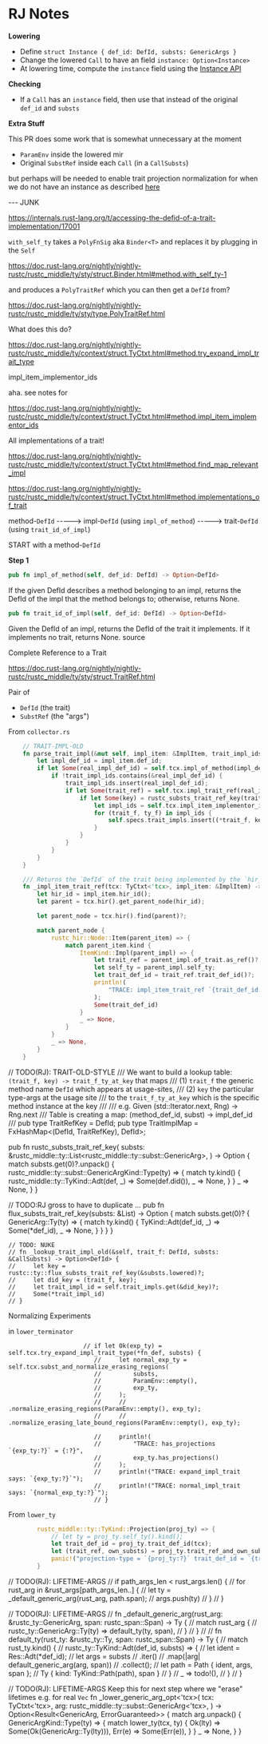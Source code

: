 # RJ Notes

**Lowering**

- Define `struct Instance { def_id: DefId, substs: GenericArgs }`
- Change the lowered `Call` to have an field `instance: Option<Instance>`
- At lowering time, compute the `instance` field using the [Instance API](https://doc.rust-lang.org/nightly/nightly-rustc/rustc_middle/ty/instance/struct.Instance.html)


**Checking**

- If a `Call` has an `instance` field, then use that instead of the original `def_id` and `substs`

**Extra Stuff**

This PR does some work that is somewhat unnecessary at the moment

- `ParamEnv` inside the lowered mir
- Original `SubstRef` inside each `Call` (in a `CallSubsts`)

but perhaps will be needed to enable trait projection normalization
for when we do not have an instance as described
[here](https://internals.rust-lang.org/t/accessing-the-defid-of-a-trait-implementation/17001)


--- JUNK


https://internals.rust-lang.org/t/accessing-the-defid-of-a-trait-implementation/17001


`with_self_ty` takes a `PolyFnSig` aka `Binder<T>` and replaces it by plugging in the `Self`

https://doc.rust-lang.org/nightly/nightly-rustc/rustc_middle/ty/sty/struct.Binder.html#method.with_self_ty-1

and produces a `PolyTraitRef` which you can then get a `DefId` from?

https://doc.rust-lang.org/nightly/nightly-rustc/rustc_middle/ty/sty/type.PolyTraitRef.html


What does this do?

https://doc.rust-lang.org/nightly/nightly-rustc/rustc_middle/ty/context/struct.TyCtxt.html#method.try_expand_impl_trait_type


impl_item_implementor_ids

aha. see notes for

https://doc.rust-lang.org/nightly/nightly-rustc/rustc_middle/ty/context/struct.TyCtxt.html#method.impl_item_implementor_ids

All implementations of a trait!

https://doc.rust-lang.org/nightly/nightly-rustc/rustc_middle/ty/context/struct.TyCtxt.html#method.find_map_relevant_impl


https://doc.rust-lang.org/nightly/nightly-rustc/rustc_middle/ty/context/struct.TyCtxt.html#method.implementations_of_trait


method-`DefId`
-----> impl-`DefId`  (using `impl_of_method`)
-----> trait-`DefId` (using `trait_id_of_impl`)


START with a method-`DefId`

**Step 1**

```rust
pub fn impl_of_method(self, def_id: DefId) -> Option<DefId>
```

If the given DefId describes a method belonging to an impl, returns the DefId of the impl that the method belongs to; otherwise, returns None.




```rust
pub fn trait_id_of_impl(self, def_id: DefId) -> Option<DefId>
```

Given the DefId of an impl, returns the DefId of the trait it implements. If it implements no trait, returns None.
source

Complete Reference to a Trait

https://doc.rust-lang.org/nightly/nightly-rustc/rustc_middle/ty/sty/struct.TraitRef.html

Pair of

- `DefId`    (the trait)
- `SubstRef` (the "args")


From `collector.rs`

```rust
    // TRAIT-IMPL-OLD
    fn parse_trait_impl(&mut self, impl_item: &ImplItem, trait_impl_ids: &mut HashSet<DefId>) {
        let impl_def_id = impl_item.def_id;
        if let Some(real_impl_def_id) = self.tcx.impl_of_method(impl_def_id.to_def_id()) {
            if !trait_impl_ids.contains(&real_impl_def_id) {
                trait_impl_ids.insert(real_impl_def_id);
                if let Some(trait_ref) = self.tcx.impl_trait_ref(real_impl_def_id) {
                    if let Some(key) = rustc_substs_trait_ref_key(trait_ref.substs) {
                        let impl_ids = self.tcx.impl_item_implementor_ids(real_impl_def_id);
                        for (trait_f, ty_f) in impl_ids {
                            self.specs.trait_impls.insert((*trait_f, key), *ty_f);
                        }
                    }
                }
            }
        }
    }

    /// Returns the `DefId` of the trait being implemented by the `hir_id`
    fn _impl_item_trait_ref(tcx: TyCtxt<'tcx>, impl_item: &ImplItem) -> Option<DefId> {
        let hir_id = impl_item.hir_id();
        let parent = tcx.hir().get_parent_node(hir_id);

        let parent_node = tcx.hir().find(parent)?;

        match parent_node {
            rustc_hir::Node::Item(parent_item) => {
                match parent_item.kind {
                    ItemKind::Impl(parent_impl) => {
                        let trait_ref = parent_impl.of_trait.as_ref()?;
                        let self_ty = parent_impl.self_ty;
                        let trait_def_id = trait_ref.trait_def_id()?;
                        println!(
                            "TRACE: impl_item_trait_ref `{trait_def_id:?}` has `{self_ty:#?}`"
                        );
                        Some(trait_def_id)
                    }
                    _ => None,
                }
            }
            _ => None,
        }
    }
```
// TODO(RJ): TRAIT-OLD-STYLE
/// We want to build a lookup table: `(trait_f, key) -> trait_f_ty_at_key` that maps
/// (1) `trait_f` the generic method name `DefId` which appears at usage-sites,
/// (2) `key` the particular type-args at the usage site
/// to the `trait_f_ty_at_key` which is the specific method instance at the key
///
/// e.g. Given (std::Iterator.next, Rng) -> Rng.next
/// Table is creating a map: (method_def_id, subst) -> impl_def_id
///
pub type TraitRefKey = DefId;
pub type TraitImplMap = FxHashMap<(DefId, TraitRefKey), DefId>;

pub fn rustc_substs_trait_ref_key(
    substs: &rustc_middle::ty::List<rustc_middle::ty::subst::GenericArg>,
) -> Option<TraitRefKey> {
    match substs.get(0)?.unpack() {
        rustc_middle::ty::subst::GenericArgKind::Type(ty) => {
            match ty.kind() {
                rustc_middle::ty::TyKind::Adt(def, _) => Some(def.did()),
                _ => None,
            }
        }
        _ => None,
    }
}

// TODO:RJ gross to have to duplicate ...
pub fn flux_substs_trait_ref_key(substs: &List<GenericArg>) -> Option<TraitRefKey> {
    match substs.get(0)? {
        GenericArg::Ty(ty) => {
            match ty.kind() {
                TyKind::Adt(def_id, _) => Some(*def_id),
                _ => None,
            }
        }
    }
}

    // TODO: NUKE
    // fn _lookup_trait_impl_old(&self, trait_f: DefId, substs: &CallSubsts) -> Option<DefId> {
    //     let key = rustc::ty::flux_substs_trait_ref_key(&substs.lowered)?;
    //     let did_key = (trait_f, key);
    //     let trait_impl_id = self.trait_impls.get(&did_key)?;
    //     Some(*trait_impl_id)
    // }

Normalizing Experiments

in `lower_terminator`

```
                     // if let Ok(exp_ty) = self.tcx.try_expand_impl_trait_type(*fn_def, substs) {
                        //     let normal_exp_ty = self.tcx.subst_and_normalize_erasing_regions(
                        //         substs,
                        //         ParamEnv::empty(),
                        //         exp_ty,
                        //     );
                        //     // .normalize_erasing_regions(ParamEnv::empty(), exp_ty);
                        //     // .normalize_erasing_late_bound_regions(ParamEnv::empty(), exp_ty);

                        //     println!(
                        //         "TRACE: has_projections `{exp_ty:?}` = {:?}",
                        //         exp_ty.has_projections()
                        //     );
                        //     println!("TRACE: expand_impl_trait says: `{exp_ty:?}`");
                        //     println!("TRACE: normal_impl_trait says: `{normal_exp_ty:?}`");
                        // }
```


From `lower_ty`

```rust
        rustc_middle::ty::TyKind::Projection(proj_ty) => {
            // let ty = proj_ty.self_ty().kind();
            let trait_def_id = proj_ty.trait_def_id(tcx);
            let (trait_ref, own_substs) = proj_ty.trait_ref_and_own_substs(tcx);
            panic!("projection-type = `{proj_ty:?}` trait_def_id = `{trait_def_id:?}` trait_ref = `{trait_ref:?}` own_substs = `{own_substs:?}`")
        }
```

// TODO(RJ): LIFETIME-ARGS
// if path_args_len < rust_args.len() {
// for rust_arg in &rust_args[path_args_len..] {
// let ty = _default_generic_arg(rust_arg, path.span);
// args.push(ty)
// }
// }

// TODO(RJ): LIFETIME-ARGS
// fn _default_generic_arg(rust_arg: &rustc_ty::GenericArg, span: rustc_span::Span) -> Ty<Res> {
// match rust_arg {
// rustc_ty::GenericArg::Ty(ty) => default_ty(ty, span),
// }
// }
//
// fn default_ty(rust_ty: &rustc_ty::Ty, span: rustc_span::Span) -> Ty<Res> {
// match rust_ty.kind() {
// rustc_ty::TyKind::Adt(def_id, substs) => {
// let ident = Res::Adt(*def_id);
// let args = substs
// .iter()
// .map(|arg| default_generic_arg(arg, span))
// .collect();
// let path = Path { ident, args, span };
// Ty { kind: TyKind::Path(path), span }
// }
// _ => todo!(),
// }
// }

// TODO(RJ): LIFETIME-ARGS Keep this for next step where we "erase" lifetimes e.g. for real `Vec`
fn _lower_generic_arg_opt<'tcx>(
    tcx: TyCtxt<'tcx>,
    arg: rustc_middle::ty::subst::GenericArg<'tcx>,
) -> Option<Result<GenericArg, ErrorGuaranteed>> {
    match arg.unpack() {
        GenericArgKind::Type(ty) => {
            match lower_ty(tcx, ty) {
                Ok(lty) => Some(Ok(GenericArg::Ty(lty))),
                Err(e) => Some(Err(e)),
            }
        }
        _ => None,
    }
}
